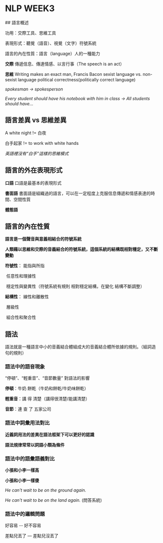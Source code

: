 # NLP WEEK3

## 語言概述

功用：交際工具、思維工具

表現形式：聽覺（語音）、視覺（文字）符號系統

語言的內在性質：語言（language）人的一種能力

**交際** 傳遞信息、傳達情感、以言行事（The speech is an act）

**思維** Writing makes an exact man, Francis Bacon sexist language vs. non-sexist language political correctness(politically correct language)

*spokesman -> spokesperson*

*Every student should have his notebook with him in class -> All students should have...*

## **語言差異 vs 思維差異**

A white night != 白夜

白手起家 != to work with white hands

*英語裡沒有“白手”這樣的思維模式*

## 語言的外在表現形式

**口語** 口語是最基本的表現形式

**書面語** 書面語是組織過的語言，可以在一定程度上克服信息傳遞和情感表達的時間、空間性質

**體態語** 

## 語言的內在性質

**語言是一個聲音與意義相結合的符號系統**

**人類藉以思維和交際的音義結合的符號系統，這個系統的結構既相對穩定，又不斷變動**

**符號性**：  能指與所指

​		任意性和理據性

​		穩定性與變異性（符號系統有規則 相對穩定結構，在變化 結構不斷調整）

**結構性**：	線性和離散性

​		層級性

​		組合性和聚合性

## 語法

語法就是一種語言中小的音義結合體組成大的音義結合體所依據的規則。（組詞造句的規則）

### 語法中的語音現象

“停頓”、“輕重音”、“音節數量” 對語法的影響

**停頓**：牛奶 餅乾（牛奶和餅乾/牛奶味餅乾）

**輕重音**：講 得 清楚（講得很清楚/能講清楚）

**音節**：連 查 了 五家公司

### 語法中詞彙用法對比

**近義詞用法的差異在語法框架下可以更好的認識**

**語法規律常常以詞語小類為條件**

### 語法中的語彙語義對比

**小張和小李一樣高**

**小張和小李一樣傻**

*He can't wait to be on the ground again.*

*He can't wait to be on the land again.* (問答系統)

### 語法中的邏輯問題

好容易 -- 好不容易

差點兒丟了 — 差點兒沒丟了

